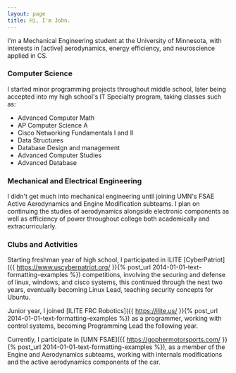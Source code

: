 ```yaml
---
layout: page
title: Hi, I'm John.
---
```


I'm a Mechanical Engineering student at the University of Minnesota, with interests in [active] aerodynamics, energy efficiency, and neuroscience applied in CS.

### Computer Science

I started minor programming projects throughout middle school, later being accepted into my high school's IT Specialty program, taking classes such as:
- Advanced Computer Math
- AP Computer Science A
- Cisco Networking Fundamentals I and II
- Data Structures
- Database Design and management
- Advanced Computer Studies
- Advanced Database

### Mechanical and Electrical Engineering

I didn't get much into mechanical engineering until joining UMN's FSAE Active Aerodynamics and Engine Modification subteams. I plan on continuing the studies of aerodynamics alongside electronic components as well as efficiency of power throughout college both academically and extracurricularly.

### Clubs and Activities

Starting freshman year of high school, I participated in ILITE [CyberPatriot]({{ https://www.uscyberpatriot.org/ }}{% post_url 2014-01-01-text-formatting-examples %}) competitions, involving the securing and defense of linux, windows, and cisco systems, this continued through the next two years, eventually becoming Linux Lead, teaching security concepts for Ubuntu.

Junior year, I joined [ILITE FRC Robotics]({{ https://ilite.us/ }}{% post_url 2014-01-01-text-formatting-examples %}) as a programmer, working with control systems, becoming Programming Lead the following year.

Currently, I participate in [UMN FSAE]({{ https://gophermotorsports.com/ }}{% post_url 2014-01-01-text-formatting-examples %}), as a member of the Engine and Aerodynamics subteams, working with internals modifications and the active aerodynamics components of the car.